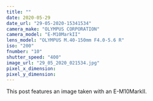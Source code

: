 ```yaml
---
title: ""
date: 2020-05-29
date_url: "29-05-2020-15341534"
camera_make: "OLYMPUS CORPORATION"
camera_model: "E-M10MarkII"
lens_model: "OLYMPUS M.40-150mm F4.0-5.6 R"
iso: "200"
fnumber: "10"
shutter_speed: "400"
image_url: "29_05_2020_021534.jpg"
pixel_x_dimension: 
pixel_y_dimension: 
---
```


This post features an image taken with an E-M10MarkII.